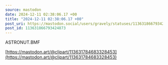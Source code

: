 ```yaml
---
source: mastodon
date: 2024-12-11 02:38:06.17 +00
title: "2024-12-11 02:38:06.17 +00"
post_uri: https://mastodon.social/users/gravely/statuses/113631866793424873
post_id: 113631866793424873
---
```

ASTRONUT.BMF

[https://mastodon.art/@clipart/113631784683328453](https://mastodon.art/@clipart/113631784683328453)



